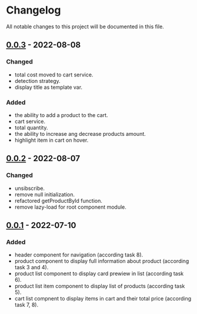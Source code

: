 # Changelog
All notable changes to this project will be documented in this file.

## [0.0.3] - 2022-08-08
### Changed
- total cost moved to cart service.
- detection strategy.
- display title as template var.

### Added
- the ability to add a product to the cart.
- cart service.
- total quantity.
- the ability to increase ang decrease products amount.
- highlight item in cart on hover.

## [0.0.2] - 2022-08-07
### Changed
- unsibscribe.
- remove null initialization.
- refactored getProductById function.
- remove lazy-load for root component module.

## [0.0.1] - 2022-07-10
### Added
- header component for navigation (according task 8).
- product component to display full information about product (according task 3 and 4). 
- product list component to display card prewiew in list (according task 6).
- product list item component to display list of products (according task 5).
- cart list compnent to display items in cart and their total price (according task 7, 8).

[0.0.1]: https://github.com/illiaZakharov/Angular-34/tree/hw1
[0.0.2]: https://github.com/illiaZakharov/Angular-34/tree/fix/task1-comments
[0.0.3]: https://github.com/illiaZakharov/Angular-34/tree/hw2
